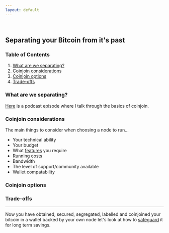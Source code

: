 ```yaml
---
layout: default
---
```

<br/>

## Separating your Bitcoin from it's past

### Table of Contents

1.  [What are we separating?](#what-are-we-separating)
2.  [Coinjoin considerations](#coinjoin-considerations)
3.  [Coinjoin options](#coinjoin-options)
4.  [Trade-offs](#trade-offs)


### What are we separating?






[Here](https://www.bit-buy-bit.com/podcast-1/episode/2a64f9e1/ep43-bitcoin-podcast-with-bitcoin-qa-coinjoin) is a podcast episode where I talk through the basics of coinjoin.

### Coinjoin considerations

The main things to consider when choosing a node to run...

*  Your technical ability
*  Your budget
*  What [features](https://www.bitcoinqna.com/nodecompare) you require
*  Running costs
*  Bandwidth
*  The level of support/community available
*  Wallet compatability


### Coinjoin options



### Trade-offs

 
  
  ***
  
Now you have obtained, secured, segregated, labelled and coinjoined your bitcoin in a wallet backed by your own node let's look at how to [safeguard](https://bitcoinprivacy.guide/safeguard.html) it for long term savings.
